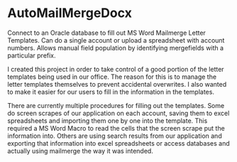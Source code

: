 # AutoMailMergeDocx
Connect to an Oracle database to fill out MS Word Mailmerge Letter Templates. Can do a single account or upload a spreadsheet with account numbers.
Allows manual field population by identifying mergefields with a particular prefix.

I created this project in order to take control of a good portion of the letter templates being used in our office.
The reason for this is to manage the letter templates themselves to prevent accidental overwrites.
I also wanted to make it easier for our users to fill in the information in the templates.

There are currently multiple procedures for filling out the templates. Some do screen scrapes of our application on each account, saving
them to excel spreadsheets and importing them one by one into the template. This required a MS Word Macro to read the cells that the
screen scrape put the information into. Others are using search results from our application and exporting that information into excel
spreadsheets or access databases and actually using mailmerge the way it was intended.


